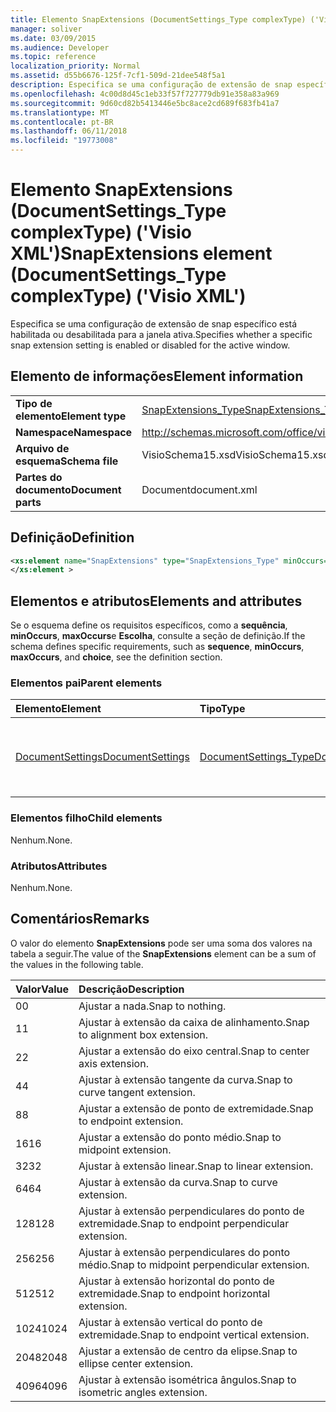```yaml
---
title: Elemento SnapExtensions (DocumentSettings_Type complexType) ('Visio XML')
manager: soliver
ms.date: 03/09/2015
ms.audience: Developer
ms.topic: reference
localization_priority: Normal
ms.assetid: d55b6676-125f-7cf1-509d-21dee548f5a1
description: Especifica se uma configuração de extensão de snap específico está habilitada ou desabilitada para a janela ativa.
ms.openlocfilehash: 4c00d8d45c1eb33f57f727779db91e358a83a969
ms.sourcegitcommit: 9d60cd82b5413446e5bc8ace2cd689f683fb41a7
ms.translationtype: MT
ms.contentlocale: pt-BR
ms.lasthandoff: 06/11/2018
ms.locfileid: "19773008"
---
```

# <a name="snapextensions-element-documentsettingstype-complextype-visio-xml"></a><span data-ttu-id="a54dc-103">Elemento SnapExtensions (DocumentSettings_Type complexType) ('Visio XML')</span><span class="sxs-lookup"><span data-stu-id="a54dc-103">SnapExtensions element (DocumentSettings_Type complexType) ('Visio XML')</span></span>

<span data-ttu-id="a54dc-104">Especifica se uma configuração de extensão de snap específico está habilitada ou desabilitada para a janela ativa.</span><span class="sxs-lookup"><span data-stu-id="a54dc-104">Specifies whether a specific snap extension setting is enabled or disabled for the active window.</span></span> 
  
## <a name="element-information"></a><span data-ttu-id="a54dc-105">Elemento de informações</span><span class="sxs-lookup"><span data-stu-id="a54dc-105">Element information</span></span>

|||
|:-----|:-----|
|<span data-ttu-id="a54dc-106">**Tipo de elemento**</span><span class="sxs-lookup"><span data-stu-id="a54dc-106">**Element type**</span></span> <br/> |[<span data-ttu-id="a54dc-107">SnapExtensions_Type</span><span class="sxs-lookup"><span data-stu-id="a54dc-107">SnapExtensions_Type</span></span>](snapextensions_type-complextypevisio-xml.md) <br/> |
|<span data-ttu-id="a54dc-108">**Namespace**</span><span class="sxs-lookup"><span data-stu-id="a54dc-108">**Namespace**</span></span> <br/> |http://schemas.microsoft.com/office/visio/2012/main  <br/> |
|<span data-ttu-id="a54dc-109">**Arquivo de esquema**</span><span class="sxs-lookup"><span data-stu-id="a54dc-109">**Schema file**</span></span> <br/> |<span data-ttu-id="a54dc-110">VisioSchema15.xsd</span><span class="sxs-lookup"><span data-stu-id="a54dc-110">VisioSchema15.xsd</span></span>  <br/> |
|<span data-ttu-id="a54dc-111">**Partes do documento**</span><span class="sxs-lookup"><span data-stu-id="a54dc-111">**Document parts**</span></span> <br/> |<span data-ttu-id="a54dc-112">Document</span><span class="sxs-lookup"><span data-stu-id="a54dc-112">document.xml</span></span>  <br/> |
   
## <a name="definition"></a><span data-ttu-id="a54dc-113">Definição</span><span class="sxs-lookup"><span data-stu-id="a54dc-113">Definition</span></span>

```XML
<xs:element name="SnapExtensions" type="SnapExtensions_Type" minOccurs="0" maxOccurs="1" >
</xs:element >
```

## <a name="elements-and-attributes"></a><span data-ttu-id="a54dc-114">Elementos e atributos</span><span class="sxs-lookup"><span data-stu-id="a54dc-114">Elements and attributes</span></span>

<span data-ttu-id="a54dc-115">Se o esquema define os requisitos específicos, como a **sequência**, **minOccurs**, **maxOccurs**e **Escolha**, consulte a seção de definição.</span><span class="sxs-lookup"><span data-stu-id="a54dc-115">If the schema defines specific requirements, such as **sequence**, **minOccurs**, **maxOccurs**, and **choice**, see the definition section.</span></span> 
  
### <a name="parent-elements"></a><span data-ttu-id="a54dc-116">Elementos pai</span><span class="sxs-lookup"><span data-stu-id="a54dc-116">Parent elements</span></span>

|<span data-ttu-id="a54dc-117">**Elemento**</span><span class="sxs-lookup"><span data-stu-id="a54dc-117">**Element**</span></span>|<span data-ttu-id="a54dc-118">**Tipo**</span><span class="sxs-lookup"><span data-stu-id="a54dc-118">**Type**</span></span>|<span data-ttu-id="a54dc-119">**Descrição**</span><span class="sxs-lookup"><span data-stu-id="a54dc-119">**Description**</span></span>|
|:-----|:-----|:-----|
|[<span data-ttu-id="a54dc-120">DocumentSettings</span><span class="sxs-lookup"><span data-stu-id="a54dc-120">DocumentSettings</span></span>](documentsettings-element-visiodocument_type-complextypevisio-xml.md) <br/> |[<span data-ttu-id="a54dc-121">DocumentSettings_Type</span><span class="sxs-lookup"><span data-stu-id="a54dc-121">DocumentSettings_Type</span></span>](documentsettings_type-complextypevisio-xml.md) <br/> |<span data-ttu-id="a54dc-122">Contém os elementos que especificam as configurações do documento.</span><span class="sxs-lookup"><span data-stu-id="a54dc-122">Contains elements that specify document settings.</span></span>  <br/> |
   
### <a name="child-elements"></a><span data-ttu-id="a54dc-123">Elementos filho</span><span class="sxs-lookup"><span data-stu-id="a54dc-123">Child elements</span></span>

<span data-ttu-id="a54dc-124">Nenhum.</span><span class="sxs-lookup"><span data-stu-id="a54dc-124">None.</span></span>
  
### <a name="attributes"></a><span data-ttu-id="a54dc-125">Atributos</span><span class="sxs-lookup"><span data-stu-id="a54dc-125">Attributes</span></span>

<span data-ttu-id="a54dc-126">Nenhum.</span><span class="sxs-lookup"><span data-stu-id="a54dc-126">None.</span></span>
  
## <a name="remarks"></a><span data-ttu-id="a54dc-127">Comentários</span><span class="sxs-lookup"><span data-stu-id="a54dc-127">Remarks</span></span>

<span data-ttu-id="a54dc-128">O valor do elemento **SnapExtensions** pode ser uma soma dos valores na tabela a seguir.</span><span class="sxs-lookup"><span data-stu-id="a54dc-128">The value of the **SnapExtensions** element can be a sum of the values in the following table.</span></span> 
  
|<span data-ttu-id="a54dc-129">**Valor**</span><span class="sxs-lookup"><span data-stu-id="a54dc-129">**Value**</span></span>|<span data-ttu-id="a54dc-130">**Descrição**</span><span class="sxs-lookup"><span data-stu-id="a54dc-130">**Description**</span></span>|
|:-----|:-----|
|<span data-ttu-id="a54dc-131">0</span><span class="sxs-lookup"><span data-stu-id="a54dc-131">0</span></span>  <br/> |<span data-ttu-id="a54dc-132">Ajustar a nada.</span><span class="sxs-lookup"><span data-stu-id="a54dc-132">Snap to nothing.</span></span>  <br/> |
|<span data-ttu-id="a54dc-133">1</span><span class="sxs-lookup"><span data-stu-id="a54dc-133">1</span></span>  <br/> |<span data-ttu-id="a54dc-134">Ajustar à extensão da caixa de alinhamento.</span><span class="sxs-lookup"><span data-stu-id="a54dc-134">Snap to alignment box extension.</span></span>  <br/> |
|<span data-ttu-id="a54dc-135">2</span><span class="sxs-lookup"><span data-stu-id="a54dc-135">2</span></span>  <br/> |<span data-ttu-id="a54dc-136">Ajustar a extensão do eixo central.</span><span class="sxs-lookup"><span data-stu-id="a54dc-136">Snap to center axis extension.</span></span>  <br/> |
|<span data-ttu-id="a54dc-137">4</span><span class="sxs-lookup"><span data-stu-id="a54dc-137">4</span></span>  <br/> |<span data-ttu-id="a54dc-138">Ajustar à extensão tangente da curva.</span><span class="sxs-lookup"><span data-stu-id="a54dc-138">Snap to curve tangent extension.</span></span>  <br/> |
|<span data-ttu-id="a54dc-139">8</span><span class="sxs-lookup"><span data-stu-id="a54dc-139">8</span></span>  <br/> |<span data-ttu-id="a54dc-140">Ajustar a extensão de ponto de extremidade.</span><span class="sxs-lookup"><span data-stu-id="a54dc-140">Snap to endpoint extension.</span></span>  <br/> |
|<span data-ttu-id="a54dc-141">16</span><span class="sxs-lookup"><span data-stu-id="a54dc-141">16</span></span>  <br/> |<span data-ttu-id="a54dc-142">Ajustar a extensão do ponto médio.</span><span class="sxs-lookup"><span data-stu-id="a54dc-142">Snap to midpoint extension.</span></span>  <br/> |
|<span data-ttu-id="a54dc-143">32</span><span class="sxs-lookup"><span data-stu-id="a54dc-143">32</span></span>  <br/> |<span data-ttu-id="a54dc-144">Ajustar à extensão linear.</span><span class="sxs-lookup"><span data-stu-id="a54dc-144">Snap to linear extension.</span></span>  <br/> |
|<span data-ttu-id="a54dc-145">64</span><span class="sxs-lookup"><span data-stu-id="a54dc-145">64</span></span>  <br/> |<span data-ttu-id="a54dc-146">Ajustar à extensão da curva.</span><span class="sxs-lookup"><span data-stu-id="a54dc-146">Snap to curve extension.</span></span>  <br/> |
|<span data-ttu-id="a54dc-147">128</span><span class="sxs-lookup"><span data-stu-id="a54dc-147">128</span></span>  <br/> |<span data-ttu-id="a54dc-148">Ajustar à extensão perpendiculares do ponto de extremidade.</span><span class="sxs-lookup"><span data-stu-id="a54dc-148">Snap to endpoint perpendicular extension.</span></span>  <br/> |
|<span data-ttu-id="a54dc-149">256</span><span class="sxs-lookup"><span data-stu-id="a54dc-149">256</span></span>  <br/> |<span data-ttu-id="a54dc-150">Ajustar à extensão perpendiculares do ponto médio.</span><span class="sxs-lookup"><span data-stu-id="a54dc-150">Snap to midpoint perpendicular extension.</span></span>  <br/> |
|<span data-ttu-id="a54dc-151">512</span><span class="sxs-lookup"><span data-stu-id="a54dc-151">512</span></span>  <br/> |<span data-ttu-id="a54dc-152">Ajustar à extensão horizontal do ponto de extremidade.</span><span class="sxs-lookup"><span data-stu-id="a54dc-152">Snap to endpoint horizontal extension.</span></span>  <br/> |
|<span data-ttu-id="a54dc-153">1024</span><span class="sxs-lookup"><span data-stu-id="a54dc-153">1024</span></span>  <br/> |<span data-ttu-id="a54dc-154">Ajustar à extensão vertical do ponto de extremidade.</span><span class="sxs-lookup"><span data-stu-id="a54dc-154">Snap to endpoint vertical extension.</span></span>  <br/> |
|<span data-ttu-id="a54dc-155">2048</span><span class="sxs-lookup"><span data-stu-id="a54dc-155">2048</span></span>  <br/> |<span data-ttu-id="a54dc-156">Ajustar a extensão de centro da elipse.</span><span class="sxs-lookup"><span data-stu-id="a54dc-156">Snap to ellipse center extension.</span></span>  <br/> |
|<span data-ttu-id="a54dc-157">4096</span><span class="sxs-lookup"><span data-stu-id="a54dc-157">4096</span></span>  <br/> |<span data-ttu-id="a54dc-158">Ajustar à extensão isométrica ângulos.</span><span class="sxs-lookup"><span data-stu-id="a54dc-158">Snap to isometric angles extension.</span></span>  <br/> |
   

